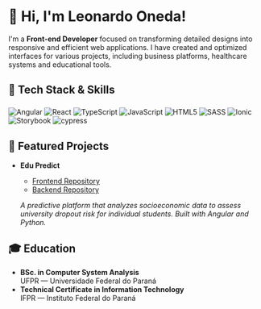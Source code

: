 # 👋 Hi, I'm Leonardo Oneda!

I'm a **Front-end Developer** focused on transforming detailed designs into responsive and efficient web applications. I have created and optimized interfaces for various projects, including business
platforms, healthcare systems and educational tools.

## 🚀 Tech Stack & Skills
###
![Angular](https://img.shields.io/badge/angular-%23DD0031.svg?style=for-the-badge&logo=angular&logoColor=white)
![React](https://img.shields.io/badge/react-%2320232a.svg?style=for-the-badge&logo=react&logoColor=%2361DAFB)
![TypeScript](https://img.shields.io/badge/typescript-%23007ACC.svg?style=for-the-badge&logo=typescript&logoColor=white)
![JavaScript](https://img.shields.io/badge/javascript-%23323330.svg?style=for-the-badge&logo=javascript&logoColor=%23F7DF1E)
![HTML5](https://img.shields.io/badge/html5-%23E34F26.svg?style=for-the-badge&logo=html5&logoColor=white)
![SASS](https://img.shields.io/badge/SASS-hotpink.svg?style=for-the-badge&logo=SASS&logoColor=white)
![Ionic](https://img.shields.io/badge/Ionic-%233880FF.svg?style=for-the-badge&logo=Ionic&logoColor=white)
![Storybook](https://img.shields.io/badge/-Storybook-FF4785?style=for-the-badge&logo=storybook&logoColor=white)
![cypress](https://img.shields.io/badge/-cypress-%23E5E5E5?style=for-the-badge&logo=cypress&logoColor=058a5e)
###

## 🌟 Featured Projects

- **Edu Predict**
  - [Frontend Repository](https://github.com/Leeo17/edu-predict-front)
  - [Backend Repository](https://github.com/Leeo17/edu-predict-api)

  *A predictive platform that analyzes socioeconomic data to assess university dropout risk for individual students. Built with Angular and Python.*

## 🎓 Education

- **BSc. in Computer System Analysis**  
  UFPR — Universidade Federal do Paraná
- **Technical Certificate in Information Technology**  
  IFPR — Instituto Federal do Paraná
